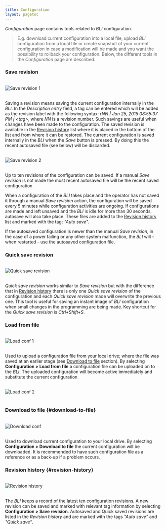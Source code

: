 ```yaml
---
title: Configuration
layout: pagetoc
---
```


_Configuration_ page contains tools related to _BLI_ configuration.
> E.g. download current configuration into a local file, upload _BLI_ configuration from a local file or create snapshot of your current configuration in case a modification will be made and you want the possibility 
to rollback your configuration. Below, the different tools in the _Configuration_ page are described.

### Save revision

<br>
<div class="text-center">
  <img src="https://khimo.github.io/bli-guides/pictures/bli-pro-user-guide/save-revision-1.png" class="img-fluid" alt="Save revision 1"/>
</div>
<br>

Saving a revision means saving the current configuration internally in the _BLI_. In the _Description entry_ field, a tag can be entered which 
will be added as the revision label with the following syntax: _rNN | Jan 25, 2015 08:55:37 PM | \<tag\>_, where _NN_ is a 
revision number. Such savings are useful when changes have been made to the configuration. The saved revision is available in the 
[Revision history](#revision-history) list where it is placed in the bottom of the list and from where it can be restored. The current 
configuration is saved internally in the _BLI_ when the _Save_ button is pressed. By doing this the recent autosaved file (see below) will be discarded.

<br>
<div class="text-center">
  <img src="https://khimo.github.io/bli-guides/pictures/bli-pro-user-guide/save-revision-2.png" class="img-fluid" alt="Save revision 2"/>
</div>
<br>

Up to ten revisions of the configuration can be saved. If a manual _Save revision_ is not made the most recent autosaved file will be the recent 
saved configuration.

When a configuration of the _BLI_ takes place and the operator has not saved it through a manual _Save revision_ action, the
configuration will be saved every 5 minutes while configuration activities are ongoing. If configurations are 
made and left unsaved and the _BLI_ is idle for more than 30 seconds, autosave will also take place. These files are added to the 
[Revision history](#revision-history) list and marked with the tag: _"Auto save"_. 

If the autosaved configuration is newer than the manual _Save revision_, in the case of a power failing or any other system malfunction, the _BLI_ will - when restarted - use the autosaved configuration file.

### Quick save revision

<br>
<div class="text-center">
  <img src="https://khimo.github.io/bli-guides/pictures/bli-pro-user-guide/quick-save-revision.png" class="img-fluid" alt="Quick save revision"/>
</div>
<br>

_Quick save revision_ works similar to _Save revision_ but with the difference that in [Revision history](#revision-history) there is only one 
_Quick save revision_ of the configuration and each _Quick save revision_ made will overwrite the previous one. This tool is useful for saving an 
instant image of _BLI_ configuration when small changes in the programming are being made. Key shortcut for the _Quick save revision_ is 
_Ctrl+Shift+S_.

### Load from file

<br>
<div class="text-center">
  <img src="https://khimo.github.io/bli-guides/pictures/bli-pro-user-guide/load-conf-1.png" class="img-fluid" alt="Load conf 1"/>
</div>
<br>

Used to upload a configuration file from your local drive; where the file was saved at an earlier stage (see [Download to file](#download-to-file)
section). By selecting **Configuration > Load from file** a configuration file can be uploaded on to the _BLI_. The uploaded configuration will 
become active immediately and substitute the current configuration.

<br>
<div class="text-center">
  <img src="https://khimo.github.io/bli-guides/pictures/bli-pro-user-guide/load-conf-2.png" class="img-fluid" alt="Load conf 2"/>
</div>
<br>

### Download to file {#download-to-file}

<br>
<div class="text-center">
  <img src="https://khimo.github.io/bli-guides/pictures/bli-pro-user-guide/download-conf.png" class="img-fluid" alt="Download conf"/>
</div>
<br>

Used to download current configuration to your local drive. By selecting **Configuration > Download to file** the current configuration will be 
downloaded. It is recommended to have such configuration file as a reference or as a back-up if a problem occurs.

### Revision history {#revision-history}

<br>
<div class="text-center">
  <img src="https://khimo.github.io/bli-guides/pictures/bli-pro-user-guide/revision-history.png" class="img-fluid" alt="Revision history"/>
</div>
<br>

The _BLI_ keeps a record of the latest ten configuration revisions. A new revision can be saved and marked with relevant tag information by 
selecting **Configuration > Save revision**. Autosaved and Quick saved revisions are listed in the _Revision history_ and are marked with the tags
 _"Auto save"_ and _"Quick save"_.